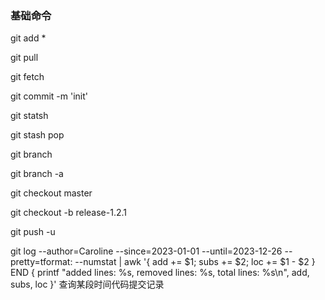 ### 基础命令

git add *

git pull

git fetch

git commit -m 'init'

git statsh

git stash pop

git branch

git branch -a

git checkout master

git checkout -b release-1.2.1

git push -u

git log --author=Caroline --since=2023-01-01 --until=2023-12-26 --pretty=tformat: --numstat | awk '{ add += $1; subs += $2; loc += $1 - $2 } END { printf "added lines: %s, removed lines: %s, total lines: %s\n", add, subs, loc }'
查询某段时间代码提交记录